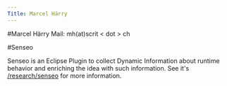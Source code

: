 ```yaml
---
Title: Marcel Härry
---
```

#Marcel Härry
Mail: mh(at)scrit &lt; dot &gt; ch

#Senseo

Senseo is an Eclipse Plugin to collect Dynamic Information about runtime behavior and enriching the idea with such information. See it's [/research/senseo](/research/senseo) for more information.
